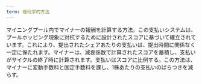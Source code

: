```yaml
---
term: 幾何学的方法
---
```

マイニングプール内でマイナーの報酬を計算する方法。この支払いシステムは、プールホッピング現象に対抗するために設計されたスコアに基づいて確立されています。これにより、提出されたシェアあたりの支払いは、提出時間に関係なく一定に保たれます。マイナーは、減衰係数で計算されたスコアを蓄積し、支払いがサイクルの終了時に計算されます。支払いはスコアに比例する。この方法は、マイナーに変動手数料と固定手数料を課し、1株あたりの支払いのばらつきを減らす。